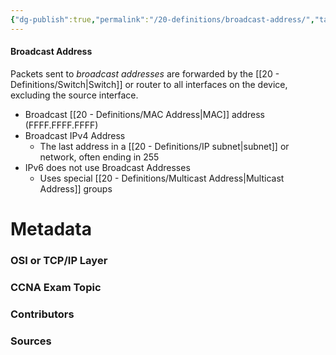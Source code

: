 ```yaml
---
{"dg-publish":true,"permalink":"/20-definitions/broadcast-address/","tags":["defs_ccna"]}
---
```


#### Broadcast Address
Packets sent to *broadcast addresses* are forwarded by the [[20 - Definitions/Switch\|Switch]] or router to all interfaces on the device, excluding the source interface.
- Broadcast [[20 - Definitions/MAC Address\|MAC]] address (FFFF.FFFF.FFFF)
- Broadcast IPv4 Address
	- The last address in a [[20 - Definitions/IP subnet\|subnet]] or network, often ending in 255
- IPv6 does not use Broadcast Addresses
	- Uses special [[20 - Definitions/Multicast Address\|Multicast Address]] groups


# Metadata
### OSI or TCP/IP Layer

### CCNA Exam Topic

### Contributors

### Sources

